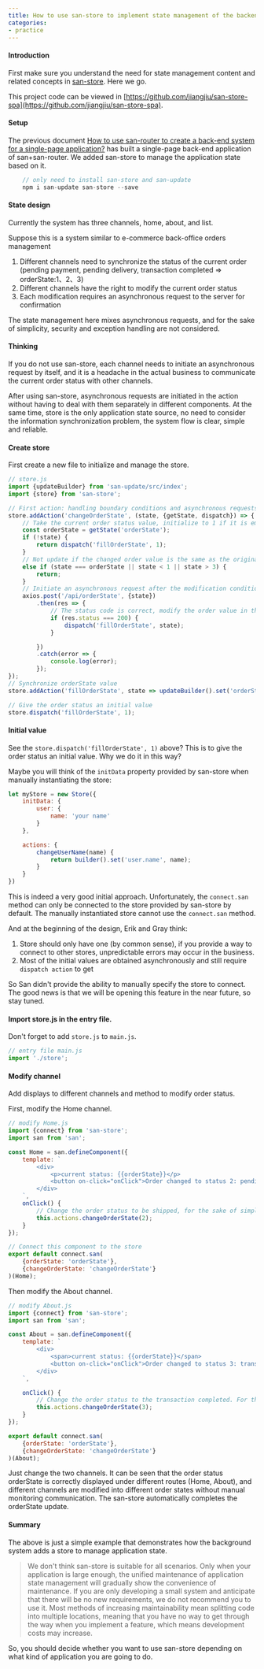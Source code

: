 ```yaml
---
title: How to use san-store to implement state management of the backend system?
categories:
- practice
---
```


#### Introduction
First make sure you understand the need for state management content and related concepts in [san-store](https://github.com/baidu/san-store). Here we go.

This project code can be viewed in [https://github.com/jiangjiu/san-store-spa](https://github.com/jiangjiu/san-store-spa).

#### Setup
The previous document [How to use san-router to create a back-end system for a single-page application?](https://baidu.github.io/san/practice/san-router-spa/) has built a single-page back-end application of san+san-router. We added san-store to manage the application state based on it.

```js
    // only need to install san-store and san-update
    npm i san-update san-store --save
```

#### State design
Currently the system has three channels, home, about, and list.

Suppose this is a system similar to e-commerce back-office orders management

1. Different channels need to synchronize the status of the current order (pending payment, pending delivery, transaction completed => orderState:1、2、3)
2. Different channels have the right to modify the current order status
3. Each modification requires an asynchronous request to the server for confirmation

The state management here mixes asynchronous requests, and for the sake of simplicity, security and exception handling are not considered.

#### Thinking
If you do not use san-store, each channel needs to initiate an asynchronous request by itself, and it is a headache in the actual business to communicate the current order status with other channels.

After using san-store, asynchronous requests are initiated in the action without having to deal with them separately in different components. At the same time, store is the only application state source, no need to consider the information synchronization problem, the system flow is clear, simple and reliable.

#### Create store
First create a new file to initialize and manage the store.

```js
// store.js
import {updateBuilder} from 'san-update/src/index';
import {store} from 'san-store';

// First action: handling boundary conditions and asynchronous requests
store.addAction('changeOrderState', (state, {getState, dispatch}) => {
    // Take the current order status value, initialize to 1 if it is empty
    const orderState = getState('orderState');
    if (!state) {
        return dispatch('fillOrderState', 1);
    }
    // Not update if the changed order value is the same as the original state or is the abnormal value
    else if (state === orderState || state < 1 || state > 3) {
        return;
    }
    // Initiate an asynchronous request after the modification condition is met
    axios.post('/api/orderState', {state})
        .then(res => {
            // The status code is correct, modify the order value in the store
            if (res.status === 200) {
                dispatch('fillOrderState', state);
            }

        })
        .catch(error => {
            console.log(error);
        });
});
// Synchronize orderState value
store.addAction('fillOrderState', state => updateBuilder().set('orderState', state));

// Give the order status an initial value
store.dispatch('fillOrderState', 1);
```
#### Initial value
See the `store.dispatch('fillOrderState', 1)` above?
This is to give the order status an initial value.
Why we do it in this way?

Maybe you will think of the `initData` property provided by san-store when manually instantiating the store:

```js
let myStore = new Store({
    initData: {
        user: {
            name: 'your name'
        }
    },

    actions: {
        changeUserName(name) {
            return builder().set('user.name', name);
        }
    }
})
```

This is indeed a very good initial approach.
Unfortunately, the `connect.san` method can only be connected to the store provided by san-store by default. The manually instantiated store cannot use the `connect.san` method.

And at the beginning of the design, Erik and Gray think:

1. Store should only have one (by common sense), if you provide a way to connect to other stores, unpredictable errors may occur in the business.
2. Most of the initial values are obtained asynchronously and still require `dispatch action` to get

So San didn't provide the ability to manually specify the store to connect.
The good news is that we will be opening this feature in the near future, so stay tuned.

#### Import store.js in the entry file.
Don't forget to add `store.js` to `main.js`.

```js
// entry file main.js
import './store';
```

#### Modify channel

Add displays to different channels and method to modify order status.

First, modify the Home channel.

```js
// modify Home.js
import {connect} from 'san-store';
import san from 'san';

const Home = san.defineComponent({
    template: `
        <div>
            <p>current status: {{orderState}}</p>
            <button on-click="onClick">Order changed to status 2: pending delivery</button>
        </div>
    `,
    onClick() {
        // Change the order status to be shipped, for the sake of simplicity, it is not made into a drop-down box.
        this.actions.changeOrderState(2);
    }
});

// Connect this component to the store
export default connect.san(
    {orderState: 'orderState'},
    {changeOrderState: 'changeOrderState'}
)(Home);

```

Then modify the About channel.

```js
// modify About.js
import {connect} from 'san-store';
import san from 'san';

const About = san.defineComponent({
    template: `
        <div>
            <span>current status: {{orderState}}</span>
            <button on-click="onClick">Order changed to status 3: transaction completed</button>
        </div>
    `,

    onClick() {
        // Change the order status to the transaction completed. For the sake of simplicity, the drop-down box is not available.
        this.actions.changeOrderState(3);
    }
});

export default connect.san(
    {orderState: 'orderState'},
    {changeOrderState: 'changeOrderState'}
)(About);
```

Just change the two channels.
It can be seen that the order status orderState is correctly displayed under different routes (Home, About), and different channels are modified into different order states without manual monitoring communication. The san-store automatically completes the orderState update.

#### Summary
The above is just a simple example that demonstrates how the background system adds a store to manage application state.

> We don't think san-store is suitable for all scenarios. Only when your application is large enough, the unified maintenance of application state management will gradually show the convenience of maintenance. If you are only developing a small system and anticipate that there will be no new requirements, we do not recommend you to use it. Most methods of increasing maintainability mean splitting code into multiple locations, meaning that you have no way to get through the way when you implement a feature, which means development costs may increase.

So, you should decide whether you want to use san-store depending on what kind of application you are going to do.







